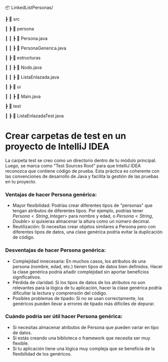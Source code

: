 📦  LinkedListPersonas/

┣ 📂 src

┃ ┣ 📂 persona

┃ ┃ ┣  📜  Persona.java

┃ ┃ ┣  📜 PersonaGenerica.java

┃ ┣ 📂  estructuras

┃ ┃ ┣ 📜 Nodo.java

┃ ┃ ┣  📜 ListaEnlazada.java

┃ ┣ 📂 ui

┃ ┃ ┣ 📜 Main.java

┣ 📂 test

┃ ┣ 📜 ListaEnlazadaTest.java


# Crear carpetas de test en un proyecto de IntelliJ IDEA

La carpeta test se creo como un directorio dentro de tu módulo principal. Luego, se marca como "Test Sources Root" para que IntelliJ IDEA reconozca que contiene código de prueba. Esta práctica es coherente con las convenciones de desarrollo de Java y facilita la gestión de las pruebas en tu proyecto.

### Ventajas de hacer Persona genérica:

* Mayor flexibilidad: Podrías crear diferentes tipos de "personas" que tengan atributos de diferentes tipos. Por ejemplo, podrías tener $Persona<String, Integer>$ para nombre y edad, o $Persona<String, Double>$ si quisieras almacenar la altura como un número decimal.
* Reutilización: Si necesitas crear objetos similares a Persona pero con diferentes tipos de datos, una clase genérica podría evitar la duplicación de código.

### Desventajas de hacer Persona genérica:

* Complejidad innecesaria: En muchos casos, los atributos de una persona (nombre, edad, etc.) tienen tipos de datos bien definidos. Hacer la clase genérica podría añadir complejidad sin aportar beneficios significativos.
* Pérdida de claridad: Si los tipos de datos de los atributos no son relevantes para la lógica de tu aplicación, hacer la clase genérica podría dificultar la lectura y comprensión del código.
* Posibles problemas de tipado: Si no se usan correctamente, los genéricos pueden llevar a errores de tipado más difíciles de depurar.

### Cuándo podría ser útil hacer Persona genérica:

* Si necesitas almacenar atributos de Persona que pueden variar en tipo de datos.
* Si estás creando una biblioteca o framework que necesita ser muy flexible.
* Si tu aplicación tiene una lógica muy compleja que se beneficia de la flexibilidad de los genéricos.


